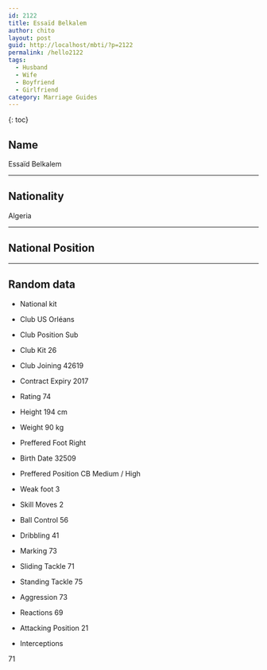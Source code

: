 ```yaml
---
id: 2122
title: Essaïd Belkalem
author: chito
layout: post
guid: http://localhost/mbti/?p=2122
permalink: /hello2122
tags:
  - Husband
  - Wife
  - Boyfriend
  - Girlfriend
category: Marriage Guides
---
```



{: toc}


## Name  
Essaïd Belkalem 

* * *

## Nationality  
Algeria 

* * *

## National Position 

* * *

## Random data 

  * National kit 
  * Club 
US Orléans 

  * Club Position 
Sub 

  * Club Kit 
26 

  * Club Joining 
42619 

  * Contract Expiry 
2017 

  * Rating 
74 

  * Height 
194 cm 

  * Weight 
90 kg 

  * Preffered Foot 
Right 

  * Birth Date 
32509 

  * Preffered Position 
CB Medium / High 

  * Weak foot 
3 

  * Skill Moves 
2 

  * Ball Control 
56 

  * Dribbling 
41 

  * Marking 
73 

  * Sliding Tackle 
71 

  * Standing Tackle 
75 

  * Aggression 
73 

  * Reactions 
69 

  * Attacking Position 
21 

  * Interceptions 

71</ul>